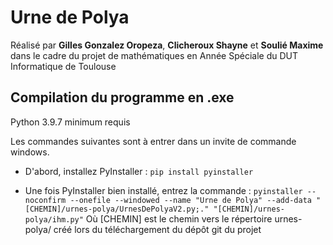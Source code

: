 # Urne de Polya
Réalisé par **Gilles Gonzalez Oropeza**, **Clicheroux Shayne** et **Soulié Maxime** dans le cadre du projet de mathématiques en Année Spéciale du DUT Informatique de Toulouse

## Compilation du programme en .exe
Python 3.9.7 minimum requis

   Les commandes suivantes sont à entrer dans un invite de commande windows.

 - D'abord, installez PyInstaller : `pip install pyinstaller`
 
 - Une fois PyInstaller bien installé, entrez la commande : `pyinstaller --noconfirm --onefile --windowed --name "Urne de Polya" --add-data "[CHEMIN]/urnes-polya/UrnesDePolyaV2.py;." "[CHEMIN]/urnes-polya/ihm.py"`
 Où [CHEMIN] est le chemin vers le répertoire urnes-polya/ créé lors du téléchargement du dépôt git du projet


